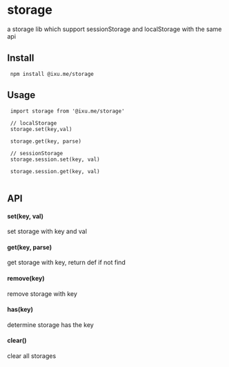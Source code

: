# storage
a storage lib which support sessionStorage and localStorage with the same api

## Install

```
 npm install @ixu.me/storage
```

## Usage

```
 import storage from '@ixu.me/storage'
 
 // localStorage
 storage.set(key,val) 
 
 storage.get(key, parse)
 
 // sessionStorage
 storage.session.set(key, val)
 
 storage.session.get(key, val)
 
```

## API

#### set(key, val)

set storage with key and val

#### get(key, parse)

get storage with key, return def if not find

#### remove(key)

remove storage with key

#### has(key)

determine storage has the key

#### clear()
clear all storages
